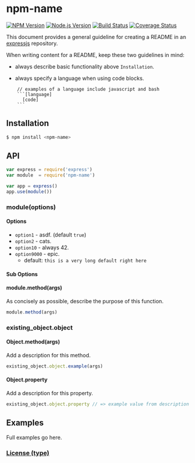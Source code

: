 # npm-name

[![NPM Version](https://img.shields.io/npm/v/style-guide.svg?style=flat)](https://www.npmjs.org/package/style-guide)
[![Node.js Version](https://img.shields.io/badge/node.js->=_0.8-blue.svg?style=flat)](http://nodejs.org/download/)
[![Build Status](http://img.shields.io/travis/expressjs/vary.svg?style=flat)](https://travis-ci.org/expressjs/style-guide)
[![Coverage Status](https://img.shields.io/coveralls/expressjs/style-guide.svg?style=flat)](https://coveralls.io/r/expressjs/style-guide)

This document provides a general guideline for creating a README in an [expressjs](https://github.com/expressjs) repository.

When writing content for a README, keep these two guidelines in mind:

- always describe basic functionality above `Installation`.

- always specify a language when using code blocks.

```
    // examples of a language include javascript and bash
    ```[language]
      [code]
    ```
```

## Installation

```bash
$ npm install <npm-name>
```

## API

```js
var express = require('express')
var module  = require('npm-name')

var app = express()
app.use(module())
```

### module(options)

#### Options

- `option1`    - asdf. (default `true`)
- `option2`    - cats.
- `option10`   - always 42.
- `option9000` - epic.
  - default: `this is a very long default right here`

#### Sub Options

#### module.method(args)

As concisely as possible, describe the purpose of this function.

```js
module.method(args)
```

### existing_object.object

#### Object.method(args)

Add a description for this method.

```js
existing_object.object.example(args)
```

#### Object.property

Add a description for this property.

```js
existing_object.object.property // => example value from description
```

## Examples

Full examples go here.

### [License (type)](LICENSE)
